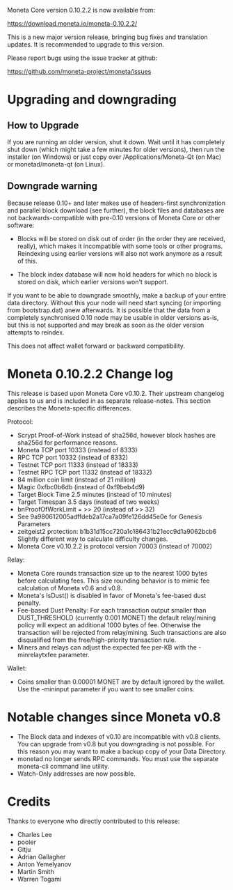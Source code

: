 Moneta Core version 0.10.2.2 is now available from:

  <https://download.moneta.io/moneta-0.10.2.2/>

This is a new major version release, bringing bug fixes and translation 
updates. It is recommended to upgrade to this version.

Please report bugs using the issue tracker at github:

  <https://github.com/moneta-project/moneta/issues>

Upgrading and downgrading
=========================

How to Upgrade
--------------

If you are running an older version, shut it down. Wait until it has completely
shut down (which might take a few minutes for older versions), then run the
installer (on Windows) or just copy over /Applications/Moneta-Qt (on Mac) or
monetad/moneta-qt (on Linux).

Downgrade warning
------------------

Because release 0.10+ and later makes use of headers-first synchronization and
parallel block download (see further), the block files and databases are not
backwards-compatible with pre-0.10 versions of Moneta Core or other software:

* Blocks will be stored on disk out of order (in the order they are
received, really), which makes it incompatible with some tools or
other programs. Reindexing using earlier versions will also not work
anymore as a result of this.

* The block index database will now hold headers for which no block is
stored on disk, which earlier versions won't support.

If you want to be able to downgrade smoothly, make a backup of your entire data
directory. Without this your node will need start syncing (or importing from
bootstrap.dat) anew afterwards. It is possible that the data from a completely
synchronised 0.10 node may be usable in older versions as-is, but this is not
supported and may break as soon as the older version attempts to reindex.

This does not affect wallet forward or backward compatibility.


Moneta 0.10.2.2 Change log
============================
This release is based upon Moneta Core v0.10.2.  Their upstream changelog applies to us and
is included in as separate release-notes.  This section describes the Moneta-specific differences.

Protocol:
- Scrypt Proof-of-Work instead of sha256d, however block hashes are sha256d for performance reasons.
- Moneta TCP port 10333 (instead of 8333)
- RPC TCP port 10332 (instead of 8332)
- Testnet TCP port 11333 (instead of 18333)
- Testnet RPC TCP port 11332 (instead of 18332)
- 84 million coin limit  (instead of 21 million)
- Magic 0xfbc0b6db       (instead of 0xf9beb4d9)
- Target Block Time 2.5 minutes (instead of 10 minutes)
- Target Timespan 3.5 days      (instead of two weeks)
- bnProofOfWorkLimit = >> 20    (instead of >> 32)
- See 9a980612005adffdeb2a17ca7a09fe126dd45e0e for Genesis Parameters
- zeitgeist2 protection: b1b31d15cc720a1c186431b21ecc9d1a9062bcb6 Slightly different way to calculate difficulty changes.
- Moneta Core v0.10.2.2 is protocol version 70003 (instead of 70002)

Relay:
- Moneta Core rounds transaction size up to the nearest 1000 bytes before calculating fees.  This size rounding behavior is to mimic fee calculation of Moneta v0.6 and v0.8.
- Moneta's IsDust() is disabled in favor of Moneta's fee-based dust penalty.
- Fee-based Dust Penalty: For each transaction output smaller than DUST_THRESHOLD (currently 0.001 MONET) the default relay/mining policy will expect an additional 1000 bytes of fee.  Otherwise the transaction will be rejected from relay/mining.  Such transactions are also disqualified from the free/high-priority transaction rule.
- Miners and relays can adjust the expected fee per-KB with the -minrelaytxfee parameter.

Wallet:
- Coins smaller than 0.00001 MONET are by default ignored by the wallet.  Use the -mininput parameter if you want to see smaller coins.

Notable changes since Moneta v0.8
===================================

- The Block data and indexes of v0.10 are incompatible with v0.8 clients.  You can upgrade from v0.8 but you downgrading is not possible.  For this reason you may want to make a backup copy of your Data Directory.
- monetad no longer sends RPC commands.  You must use the separate moneta-cli command line utility.
- Watch-Only addresses are now possible.

Credits
=======

Thanks to everyone who directly contributed to this release:

- Charles Lee
- pooler
- Gitju
- Adrian Gallagher
- Anton Yemelyanov
- Martin Smith
- Warren Togami

